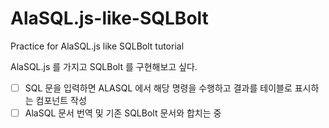 # AlaSQL.js-like-SQLBolt
Practice for AlaSQL.js like SQLBolt tutorial

AlaSQL.js 를 가지고 SQLBolt 를 구현해보고 싶다.

- [ ] SQL 문을 입력하면 ALASQL 에서 해당 명령을 수행하고 결과를 테이블로 표시하는 컴포넌트 작성
- [ ] AlaSQL 문서 번역 및 기존 SQLBolt 문서와 합치는 중
